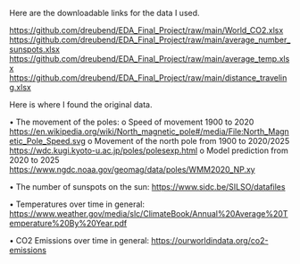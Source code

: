 Here are the downloadable links for the data I used.

https://github.com/dreubend/EDA_Final_Project/raw/main/World_CO2.xlsx
https://github.com/dreubend/EDA_Final_Project/raw/main/average_number_sunspots.xlsx
https://github.com/dreubend/EDA_Final_Project/raw/main/average_temp.xlsx
https://github.com/dreubend/EDA_Final_Project/raw/main/distance_traveling.xlsx



Here is where I found the original data.

•	The movement of the poles: 
o	Speed of movement 1900 to 2020
https://en.wikipedia.org/wiki/North_magnetic_pole#/media/File:North_Magnetic_Pole_Speed.svg
o	Movement of the north pole from 1900 to 2020/2025
https://wdc.kugi.kyoto-u.ac.jp/poles/polesexp.html
o	Model prediction from 2020 to 2025 https://www.ngdc.noaa.gov/geomag/data/poles/WMM2020_NP.xy

•	The number of sunspots on the sun:
https://www.sidc.be/SILSO/datafiles

•	Temperatures over time in general:
https://www.weather.gov/media/slc/ClimateBook/Annual%20Average%20Temperature%20By%20Year.pdf

•	CO2 Emissions over time in general:
https://ourworldindata.org/co2-emissions
